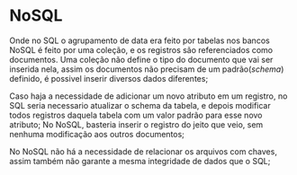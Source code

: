 # NoSQL
Onde no SQL o agrupamento de data era feito por tabelas nos bancos NoSQL é feito por uma coleção, e os registros são referenciados como documentos.
Uma coleção não define o tipo do documento que vai ser inserida nela, assim os documentos não precisam de um padrão(_schema_) definido, é possivel inserir diversos dados diferentes;

Caso haja a necessidade de adicionar um novo atributo em um registro, no SQL seria necessario atualizar o schema da tabela, e depois modificar todos registros daquela tabela com um valor padrão para esse novo atributo; No NoSQL, basteria inserir o registro do jeito que veio, sem nenhuma modificação aos outros documentos;

No NoSQL não há a necessidade de relacionar os arquivos com chaves, assim também não garante a mesma integridade de dados que o SQL;
